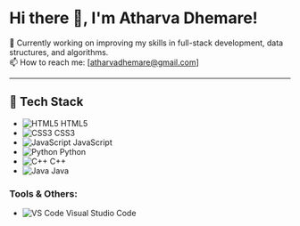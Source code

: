# Hi there 👋, I'm Atharva Dhemare!

🔭 Currently working on improving my skills in full-stack development, data structures, and algorithms. </br>
📫 How to reach me: [atharvadhemare@gmail.com]

---

## 🚀 Tech Stack

- ![HTML5]([https://img.shields.io/badge/HTML5-#E34F26?style=flat&logo=html5&logoColor=white](https://encrypted-tbn0.gstatic.com/images?q=tbn:ANd9GcSIxeNFO8PSlvOvudmrtLIOYdTpN6o77VKolQ&s)) HTML5
- ![CSS3](https://img.shields.io/badge/CSS3-#1572B6?style=flat&logo=css3&logoColor=white) CSS3
- ![JavaScript](https://img.shields.io/badge/JavaScript-#F7DF1E?style=flat&logo=javascript&logoColor=black) JavaScript
- ![Python](https://img.shields.io/badge/Python-#306998?style=flat&logo=python&logoColor=white) Python
- ![C++](https://img.shields.io/badge/C++-#00599C?style=flat&logo=cplusplus&logoColor=white) C++
- ![Java](https://img.shields.io/badge/Java-#007396?style=flat&logo=java&logoColor=white) Java

### Tools & Others:
- ![VS Code](https://img.shields.io/badge/VS%20Code-#007ACC?style=flat&logo=visualstudiocode&logoColor=white) Visual Studio Code
